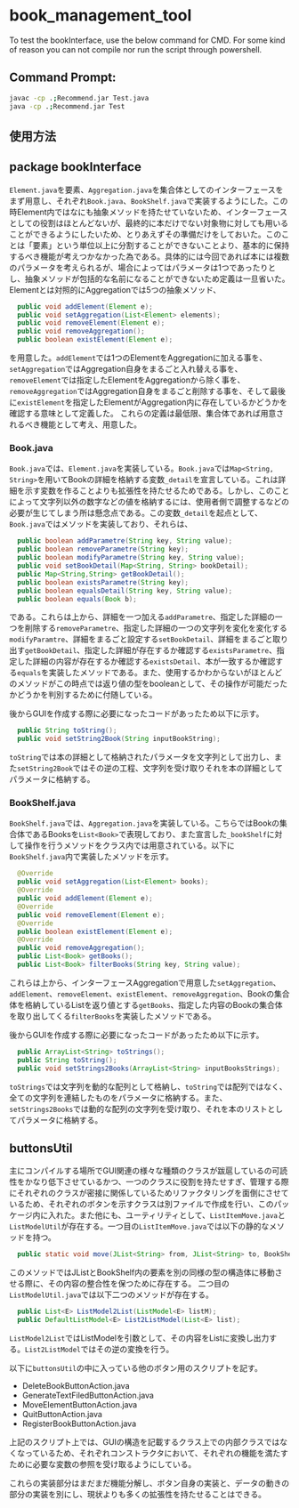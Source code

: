 # book_management_tool

To test the bookInterface, use the below command for CMD.
For some kind of reason you can not compile nor run the script through powershell.

## Command Prompt:
```bash
javac -cp .;Recommend.jar Test.java
java -cp .;Recommend.jar Test
```

## 使用方法



## package bookInterface

`Element.java`を要素、`Aggregation.java`を集合体としてのインターフェースをまず用意し、それぞれ`Book.java`、`BookShelf.java`で実装するようにした。この時Element内ではなにも抽象メソッドを持たせていないため、インターフェースとしての役割はほとんどないが、最終的に本だけでない対象物に対しても用いることができるようにしたいため、とりあえずその準備だけをしておいた。このことは「要素」という単位以上に分割することができないことより、基本的に保持するべき機能が考えつかなかった為である。具体的には今回であれば本には複数のパラメータを考えられるが、場合によってはパラメータは1つであったりとし、抽象メソッドが包括的な名前になることができないため定義は一旦省いた。Elementとは対照的にAggregationでは5つの抽象メソッド、
```java
  public void addElement(Element e);
  public void setAggregation(List<Element> elements);
  public void removeElement(Element e);
  public void removeAggregation();
  public boolean existElement(Element e);
```
を用意した。`addElement`では1つのElementをAggregationに加える事を、`setAggregation`ではAggregation自身をまるごと入れ替える事を、`removeElement`では指定したElementをAggregationから除く事を、`removeAggregation`ではAggregation自身をまるごと削除する事を、そして最後に`existElement`を指定したElementがAggregation内に存在しているかどうかを確認する意味として定義した。
これらの定義は最低限、集合体であれば用意されるべき機能として考え、用意した。

### Book.java

`Book.java`では、`Element.java`を実装している。`Book.java`では`Map<String, String>`を用いてBookの詳細を格納する変数`_detail`を宣言している。これは詳細を示す変数を作ることよりも拡張性を持たせるためである。しかし、このことによって文字列以外の数字などの値を格納するには、使用者側で調整するなどの必要が生じてしまう所は懸念点である。この変数`_detail`を起点として、`Book.java`ではメソッドを実装しており、それらは、
```java
  public boolean addParametre(String key, String value);  
  public boolean removeParametre(String key);
  public boolean modifyParametre(String key, String value);
  public void setBookDetail(Map<String, String> bookDetail);
  public Map<String,String> getBookDetail();
  public boolean existsParametre(String key);
  public boolean equalsDetail(String key, String value);
  public boolean equals(Book b);
```
である。これらは上から、詳細を一つ加える`addParametre`、指定した詳細の一つを削除する`removeParametre`、指定した詳細の一つの文字列を変化を変化する`modifyParamtre`、詳細をまるごと設定する`setBookDetail`、詳細をまるごと取り出す`getBookDetail`、指定した詳細が存在するか確認する`existsParametre`、指定した詳細の内容が存在するか確認する`existsDetail`、本が一致するか確認する`equals`を実装したメソッドである。また、使用するかわからないがほとんどのメソッドがこの時点では返り値の型をbooleanとして、その操作が可能だったかどうかを判別するために付随している。

後からGUIを作成する際に必要になったコードがあったため以下に示す。
```java
  public String toString();
  public void setString2Book(String inputBookString);
```
`toString`では本の詳細として格納されたパラメータを文字列として出力し、また`setString2Book`ではその逆の工程、文字列を受け取りそれを本の詳細としてパラメータに格納する。

### BookShelf.java

`BookShelf.java`では、`Aggregation.java`を実装している。こちらではBookの集合体であるBooksを`List<Book>`で表現しており、また宣言した`_bookShelf`に対して操作を行うメソッドをクラス内では用意されている。以下に`BookShelf.java`内で実装したメソッドを示す。
```java
  @Override
  public void setAggregation(List<Element> books);
  @Override
  public void addElement(Element e);
  @Override
  public void removeElement(Element e);
  @Override
  public boolean existElement(Element e);
  @Override
  public void removeAggregation();
  public List<Book> getBooks();
  public List<Book> filterBooks(String key, String value);
```
これらは上から、インターフェースAggregationで用意した`setAggregation`、`addElement`、`removeElement`、`existElement`、`removeAggregation`、Bookの集合体を格納しているList<Book>を返り値とする`getBooks`、指定した内容のBookの集合体を取り出してくる`filterBooks`を実装したメソッドである。

後からGUIを作成する際に必要になったコードがあったため以下に示す。
```java
  public ArrayList<String> toStrings();
  public String toString();
  public void setStrings2Books(ArrayList<String> inputBooksStrings);
```
`toStrings`では文字列を動的な配列として格納し、`toString`では配列ではなく、全ての文字列を連結したものをパラメータに格納する。また、`setStrings2Books`では動的な配列の文字列を受け取り、それを本のリストとしてパラメータに格納する。

## buttonsUtil
主にコンパイルする場所でGUI関連の様々な種類のクラスが跋扈しているの可読性をかなり低下させているかつ、一つのクラスに役割を持たせすぎ、管理する際にそれぞれのクラスが密接に関係しているためリファクタリングを面倒にさせているため、それぞれのボタンを示すクラスは別ファイルで作成を行い、このパッケージ内に入れた。また他にも、ユーティリティとして、`ListItemMove.java`と`ListModelUtil`が存在する。一つ目の`ListItemMove.java`では以下の静的なメソッドを持つ。
```java
  public static void move(JList<String> from, JList<String> to, BookShelf fromShelf, BookShelf toShelf);
```
このメソッドではJListとBookShelf内の要素を別の同様の型の構造体に移動させる際に、その内容の整合性を保つために存在する。
二つ目の`ListModelUtil.java`では以下二つのメソッドが存在する。
```java
  public List<E> ListModel2List(ListModel<E> listM);
  public DefaultListModel<E> List2ListModel(List<E> list);
```
`ListModel2List`ではListModelを引数として、その内容をListに変換し出力する。`List2ListModel`ではその逆の変換を行う。

以下に`buttonsUtil`の中に入っている他のボタン用のスクリプトを記す。
* DeleteBookButtonAction.java
* GenerateTextFiledButtonAction.java
* MoveElementButtonAction.java
* QuitButtonAction.java
* RegisterBookButtonAction.java

上記のスクリプト上では、GUIの構造を記載するクラス上での内部クラスではなくなっているため、それぞれコンストラクタにおいて、それぞれの機能を満たすために必要な変数の参照を受け取るようにしている。

これらの実装部分はまだまだ機能分解し、ボタン自身の実装と、データの動きの部分の実装を別にし、現状よりも多くの拡張性を持たせることはできる。

